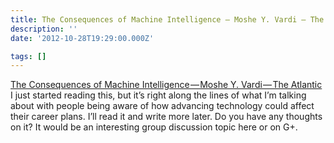 ```yaml
---
title: The Consequences of Machine Intelligence — Moshe Y. Vardi — The Atlantic
description: ''
date: '2012-10-28T19:29:00.000Z'

tags: []
---
```


[The Consequences of Machine Intelligence — Moshe Y. Vardi — The Atlantic](http://www.theatlantic.com/technology/archive/2012/10/the-consequences-of-machine-intelligence/264066/ "The Consequences of Machine Intelligence - Moshe Y. Vardi - The Atlantic")  
I just started reading this, but it’s right along the lines of what I’m talking about with people being aware of how advancing technology could affect their career plans. I’ll read it and write more later. Do you have any thoughts on it? It would be an interesting group discussion topic here or on G+.
